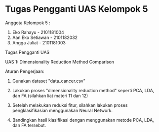 # Tugas Pengganti UAS Kelompok 5

Anggota Kelompok 5 :
1. Eko Rahayu - 2101181004  
2. Aan Eko Setiawan - 2101182032
3. Angga Juliat - 2101181003

Tugas Pengganti UAS

UAS 1: Dimensionality Reduction Method Comparison

Aturan Pengerjaan:

1. Gunakan dataset "data_cancer.csv"

2. Lakukan proses "dimensionality reduction method" seperti PCA, LDA, dan FA (silahkan liat materi 11 dan 12)

3. Setelah melakukan reduksi fitur, silahkan lakukan proses pengklasifikasian menggunakan Neural Network.

4. Bandingkan hasil klasifikasi dengan menggunakan metode PCA, LDA, dan FA tersebut.
